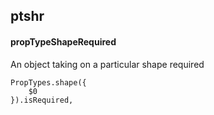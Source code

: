## ptshr
#### propTypeShapeRequired
An object taking on a particular shape required
```
PropTypes.shape({
	$0
}).isRequired,
```